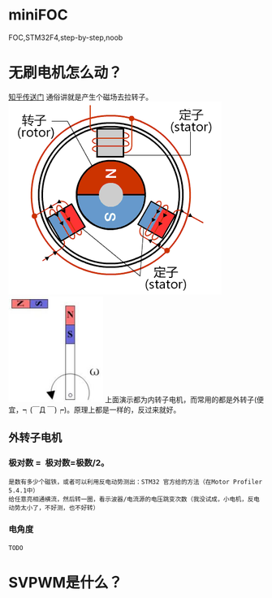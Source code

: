 # miniFOC
FOC,STM32F4,step-by-step,noob

# 无刷电机怎么动？

[知乎传送门](https://www.zhihu.com/search?q=%E6%97%A0%E5%88%B7%E7%94%B5%E6%9C%BA%E5%8E%9F%E7%90%86&utm_content=search_suggestion&type=content
)
通俗讲就是产生个磁场去拉转子。
![动态原理图](https://github.com/CXianRen/miniFOC/blob/master/img/BLDC原理.gif)
![动态原理图](https://github.com/CXianRen/miniFOC/blob/master/img/q轴磁场.png)
上面演示都为内转子电机，而常用的都是外转子(便宜，┑(￣Д ￣)┍)。原理上都是一样的，反过来就好。

## 外转子电机
### 极对数 = 极对数=极数/2。 
    是数有多少个磁铁，或者可以利用反电动势测出：STM32 官方给的方法（在Motor Profiler 5.4.1中）
    给任意亮相通横流，然后转一圈，看示波器/电流源的电压跳变次数（我没试成，小电机，反电动势太小了，不好测，也不好转）
### 电角度 
    TODO
    
# SVPWM是什么？

